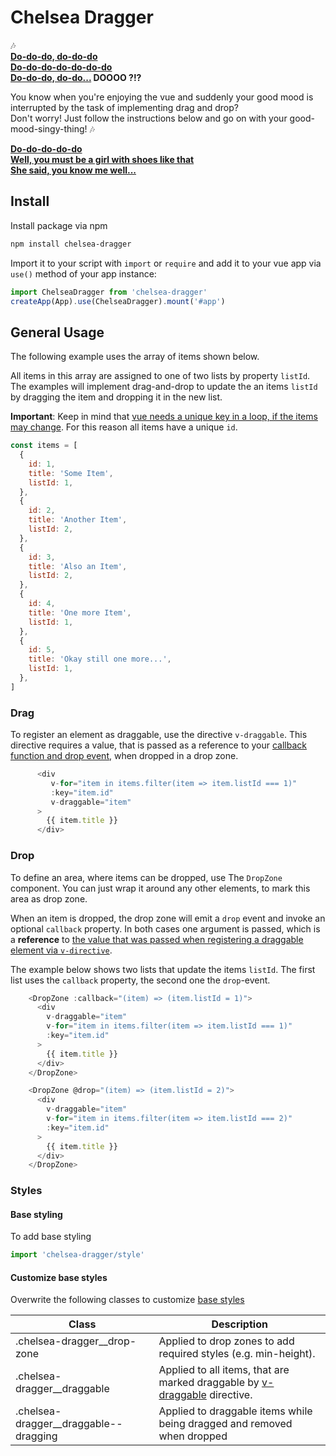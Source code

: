 # Chelsea Dragger

🎶<br>
**[Do-do-do, do-do-do<br>
Do-do-do-do-do-do-do<br>
Do-do-do, do-do...](https://youtu.be/sEXHeTcxQy4?feature=shared&t=33) DOOOO ?!?**

You know when you're enjoying the vue and suddenly your good mood is interrupted by the task of implementing drag and drop?<br>
Don't worry!
Just follow the instructions below and go on with your good-mood-singy-thing! 🎶

**[Do-do-do-do-do<br>
Well, you must be a girl with shoes like that<br>
She said, you know me well...](https://youtu.be/sEXHeTcxQy4?feature=shared&t=55)**

## Install

Install package via npm

```sh
npm install chelsea-dragger
```

Import it to your script with `import` or `require` and add it to your vue app via `use()` method of your app instance:

```js
import ChelseaDragger from 'chelsea-dragger'
createApp(App).use(ChelseaDragger).mount('#app')
```

## General Usage

The following example uses the array of items shown below.

All items in this array are assigned to one of two lists by property `listId`.
The examples will implement drag-and-drop to update the an items `listId` by dragging the item and dropping it in the new list.

**Important**:
Keep in mind that [vue needs a unique key in a loop, if the items may change](https://vuejs.org/guide/essentials/list.html#maintaining-state-with-key).
For this reason all items have a unique `id`.

```js
const items = [
  {
    id: 1,
    title: 'Some Item',
    listId: 1,
  },
  {
    id: 2,
    title: 'Another Item',
    listId: 2,
  },
  {
    id: 3,
    title: 'Also an Item',
    listId: 2,
  },
  {
    id: 4,
    title: 'One more Item',
    listId: 1,
  },
  {
    id: 5,
    title: 'Okay still one more...',
    listId: 1,
  },
]
```

### Drag

To register an element as draggable, use the directive `v-draggable`.
This directive requires a value, that is passed as a reference to your [callback function and drop event](#drop), when dropped in a drop zone.

```js
      <div
         v-for="item in items.filter(item => item.listId === 1)"
         :key="item.id"
         v-draggable="item"
      >
        {{ item.title }}
      </div>
```

### Drop

To define an area, where items can be dropped, use The `DropZone` component.
You can just wrap it around any other elements, to mark this area as drop zone.

When an item is dropped, the drop zone will emit a `drop` event and invoke an optional `callback` property. In both cases one argument is passed, which is a **reference** to [the value that was passed when registering a draggable element via `v-directive`](#drag).

The example below shows two lists that update the items `listId`. The first list uses the `callback` property, the second one the `drop`-event.

```js
    <DropZone :callback="(item) => (item.listId = 1)">
      <div
        v-draggable="item"
        v-for="item in items.filter(item => item.listId === 1)"
        :key="item.id"
      >
        {{ item.title }}
      </div>
    </DropZone>

    <DropZone @drop="(item) => (item.listId = 2)">
      <div
        v-draggable="item"
        v-for="item in items.filter(item => item.listId === 2)"
        :key="item.id"
      >
        {{ item.title }}
      </div>
    </DropZone>
```

### Styles

#### Base styling

To add base styling

```js
import 'chelsea-dragger/style'
```

#### Customize base styles

Overwrite the following classes to customize [base styles](#add-base-styling)

| Class                                   | Description                                                                        |
| --------------------------------------- | ---------------------------------------------------------------------------------- |
| .chelsea-dragger\_\_drop-zone           | Applied to drop zones to add required styles (e.g. min-height).                    |
| .chelsea-dragger\_\_draggable           | Applied to all items, that are marked draggable by [v-draggable](#drag) directive. |
| .chelsea-dragger\_\_draggable--dragging | Applied to draggable items while being dragged and removed when dropped            |
